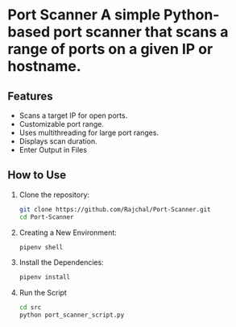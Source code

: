 # Port Scanner A simple Python-based port scanner that scans a range of ports on a given IP or hostname.

## Features
- Scans a target IP for open ports.
- Customizable port range.
- Uses multithreading for large port ranges.
- Displays scan duration.
- Enter Output in Files


## How to Use
1. Clone the repository:
   ```bash
   git clone https://github.com/Rajchal/Port-Scanner.git
   cd Port-Scanner

2. Creating a New Environment:
    ```bash
    pipenv shell

3. Install the Dependencies:
    ```bash
    pipenv install

4. Run the Script
    ```bash
    cd src
    python port_scanner_script.py 
